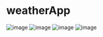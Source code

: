 # weatherApp
![image](https://user-images.githubusercontent.com/73744030/211567129-0800192f-fb64-40ec-8a19-d54edc670a0b.png)
![image](https://user-images.githubusercontent.com/73744030/211567167-133d1f1f-12b3-4680-85bc-3f0ec59f7071.png)
![image](https://user-images.githubusercontent.com/73744030/211567231-b559d2db-a921-47f6-920c-5e855480d8c6.png)
![image](https://user-images.githubusercontent.com/73744030/211567266-b1a8e4ca-a755-41d8-a59a-4e8a36d40880.png)
